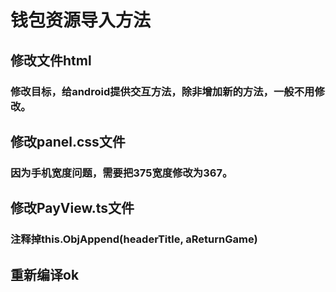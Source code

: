 # 钱包资源导入方法
## 修改文件html
### 修改目标，给android提供交互方法，除非增加新的方法，一般不用修改。
## 修改panel.css文件
### 因为手机宽度问题，需要把375宽度修改为367。
## 修改PayView.ts文件
### 注释掉this.ObjAppend(headerTitle, aReturnGame)
## 重新编译ok